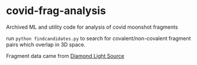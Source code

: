 # covid-frag-analysis
Archived ML and utility code for analysis of covid moonshot fragments

run `python findcandidates.py` to search for covalent/non-covalent fragment pairs which overlap in 3D space.

Fragment data came from [Diamond Light Source](https://www.diamond.ac.uk/covid-19/for-scientists/Main-protease-structure-and-XChem.html)
